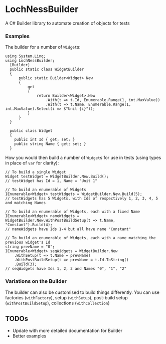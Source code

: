 # LochNessBuilder
A C# Builder library to automate creation of objects for tests

### Examples
The builder for a number of `Widget`s:
```
using System.Linq;
using LochNessBuilder;
  [Builder]
  public static class WidgetBuilder
  {
      public static Builder<Widget> New
      {
          get
          {
              return Builder<Widget>.New
                  .With(t => t.Id, Enumerable.Range(1, int.MaxValue))
                  .With(t => t.Name, Enumerable.Range(1, int.MaxValue).Select(i => $"Unit {i}"));
          }
      }
  }
  
  public class Widget
  {
    public int Id { get; set; }
    public string Name { get; set; }
  }
```
How you would then build a number of `Widget`s for use in tests (using types in place of `var` for clarity):
```
// To build a single Widget
Widget testWidget = WidgetBuilder.New.Build();
// testWidget has Id = 1, Name = "Unit 1"
```
```
// To build an enumerable of Widgets
IEnumerable<Widget> testWidgets = WidgetBuilder.New.Build(5);
// testWidgets has 5 Widgets, with Ids of respectively 1, 2, 3, 4, 5 and matching Names
```
```
// To build an enumerable of Widgets, each with a fixed Name
IEnumerable<Widget> nameWidgets = WidgetBuilder.New.WithPostBuildSetup(t => t.Name, "Constant").Build(4);
// nameWidgets have Ids 1-4 but all have name "Constant"
```
```
// To build an enumerable of Widgets, each with a name matching the previous widget's Id
string prevName = "0";
IEnumerable<Widget> seqWidgets = WidgetBuilder.New
    .WithSetup(t => t.Name = prevName)
    .WithPostBuildSetup(t => prevName = t.Id.ToString()
    .Build(3);
// seqWidgets have Ids 1, 2, 3 and Names "0", "1", "2"
```
### Variations on the Builder
The builder can also be customised to build things differently. You can use factories (`withFactory`), setup (`withSetup`), post-build setup (`withPostBuildSetup`), collections (`withCollection`)

## TODOs
* Update with more detailed documentation for Builder
* Better examples
